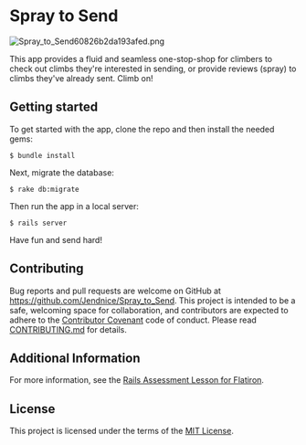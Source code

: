 # Spray to Send

![Spray_to_Send60826b2da193afed.png](https://www.pastepic.xyz/images/2019/12/12/Spray_to_Send60826b2da193afed.png)


This app provides a fluid and seamless one-stop-shop for climbers to check out climbs they're interested in sending, or provide reviews (spray) to climbs they've already sent. Climb on!

## Getting started

To get started with the app, clone the repo and then install the needed gems:

```
$ bundle install
```

Next, migrate the database:

```
$ rake db:migrate
```

Then run the app in a local server:

```
$ rails server
```

Have fun and send hard!

## Contributing

Bug reports and pull requests are welcome on GitHub at https://github.com/Jendnice/Spray_to_Send. This project is intended to be a safe, welcoming space for collaboration, and contributors are expected to adhere to the [Contributor Covenant](http://contributor-covenant.org) code of conduct. Please read [CONTRIBUTING.md](https://github.com/Jendnice/Spray_to_Send/blob/master/CONTRIBUTING.md) for details.

## Additional Information

For more information, see the
[Rails Assessment Lesson for Flatiron](https://github.com/learn-co-students/rails-assessment-v-000).

## License

This project is licensed under the terms of the [MIT License](https://opensource.org/licenses/MIT). 